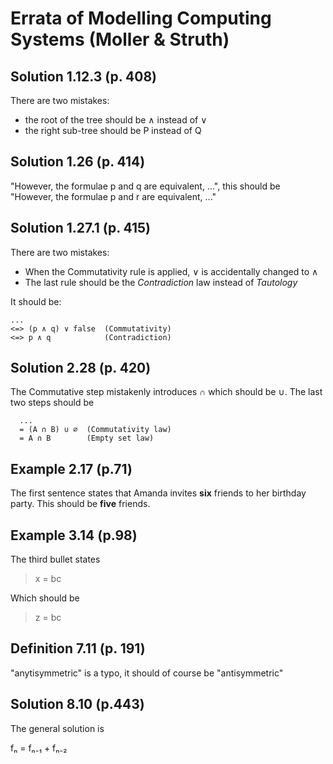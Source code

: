 Errata of Modelling Computing Systems (Moller & Struth)
======

Solution 1.12.3 (p. 408)
-------
There are two mistakes:
* the root of the tree should be ∧ instead of ∨
* the right sub-tree should be P instead of Q

Solution 1.26 (p. 414)
-----

"However, the formulae p and q are equivalent, ...", this should be "However,
the formulae p and r are equivalent, ..."

Solution 1.27.1 (p. 415)
-------
There are two mistakes:

* When the Commutativity rule is applied, ∨ is accidentally changed to ∧
* The last rule should be the _Contradiction_ law instead of _Tautology_

It should be:

```
...
<=> (p ∧ q) ∨ false  (Commutativity)
<=> p ∧ q            (Contradiction)
```


Solution 2.28 (p. 420)
-------

The Commutative step mistakenly introduces ∩ which should be ∪. The last two steps should be

```
  ...
  = (A ∩ B) ∪ ∅  (Commutativity law)
  = A ∩ B        (Empty set law)
```


Example 2.17 (p.71)
------------

The first sentence states that Amanda invites **six** friends to her birthday party. This should be **five** friends.


Example 3.14 (p.98)
------------

The third bullet states

> x = bc

Which should be

> z = bc


Definition 7.11 (p. 191)
----------------
"anytisymmetric" is a typo, it should of course be "antisymmetric"


Solution 8.10 (p.443)
--------------
The general solution is

fₙ = fₙ₋₁ + fₙ₋₂
